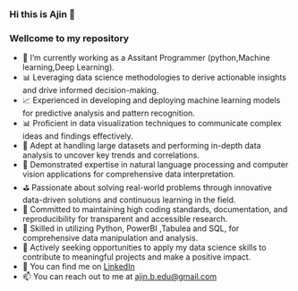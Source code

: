 ### Hi this is Ajin 👋

### Wellcome to my repository

- 🔭 I’m currently working as a Assitant Programmer (python,Machine learning,Deep Learning).
- 📊 Leveraging data science methodologies to derive actionable insights and drive informed decision-making.
- 📈 Experienced in developing and deploying machine learning models for predictive analysis and pattern recognition.
- 📊 Proficient in data visualization techniques to communicate complex ideas and findings effectively.
- 🔬 Adept at handling large datasets and performing in-depth data analysis to uncover key trends and correlations.
- 📄 Demonstrated expertise in natural language processing and computer vision applications for comprehensive data interpretation.
- ⛳ Passionate about solving real-world problems through innovative data-driven solutions and continuous learning in the field.
- 🔧 Committed to maintaining high coding standards, documentation, and reproducibility for transparent and accessible research.
- 🎯 Skilled in utilizing Python, PowerBI ,Tabulea and SQL, for comprehensive data manipulation and analysis.
- 🤔 Actively seeking opportunities to apply my data science skills to contribute to meaningful projects and make a positive impact.
- 🤝 You can find me on [LinkedIn](https://www.linkedin.com/in/ajin-b-0851191b0/)
- 📫 You can reach out to me at ajin.b.edu@gmail.com


<!--
**AJIN-B/AJIN-B** is a ✨ _special_ ✨ repository because its `README.md` (this file) appears on your GitHub profile.

Here are some ideas to get you started:

- 🔭 I’m currently working on ...
- 🌱 I’m currently learning ...
- 👯 I’m looking to collaborate on ...
- 🤔 I’m looking for help with ...
- 💬 Ask me about ...
- 📫 How to reach me: ...
- 😄 Pronouns: ...
- ⚡ Fun fact: ...
-->
